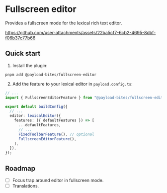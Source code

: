 # Fullscreen editor

Provides a fullscreen mode for the lexical rich text editor.

https://github.com/user-attachments/assets/22ba5cf7-6cb2-4695-8dbf-f06b37c77b66

## Quick start

1. Install the plugin:

```shell
pnpm add @payload-bites/fullscreen-editor
```

2. Add the feature to your lexical editor in `payload.config.ts`:

```ts
// ...
import { FullscreenEditorFeature } from "@payload-bites/fullscreen-editor";

export default buildConfig({
  // ...
  editor: lexicalEditor({
    features: ({ defaultFeatures }) => [
      ...defaultFeatures,
      // ...
      FixedToolbarFeature(), // optional
      FullscreenEditorFeature(),
    ],
  }),
});
```

## Roadmap

- [ ] Focus trap around editor in fullscreen mode.
- [ ] Translations.
